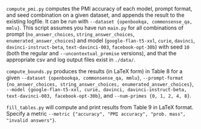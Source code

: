 `compute_pmi.py` computes the PMI accuracy of each model, prompt format, and seed combination on a given dataset, and appends the result to the existing logfile. It can be run with `--dataset {openbookqa, commonsense_qa, mmlu}`. This script assumes you have run `main.py` for all combinations of prompt (`no_answer_choices`, `string_answer_choices`, `enumerated_answer_choices`) and model (`google-flan-t5-xxl`, `curie`, `davinci`, `davinci-instruct-beta`, `text-davinci-003`, `facebook-opt-30b`) with seed `10` (both the regular and `--uncontextual_premise` versions), and that the appropriate csv and log output files exist in `./data/`.

`compute_bounds.py` produces the results (in LaTeX form) in Table 8 for a given `--dataset {openbookqa, commonsense_qa, mmlu}`, `--prompt-format {no_answer_choices, string_answer_choices, enumerated_answer_choices}`, `--model {google-flan-t5-xxl, curie, davinci, davinci-instruct-beta, text-davinci-003, facebook-opt-30b}`, and `--num-primes {0, 1, 2, 4, 8}`.

`fill_tables.py` will compute and print results from Table 9 in LaTeX format. Specify a metric `--metric {"accuracy", "PMI accuracy", "prob. mass", "invalid answers"}`.
